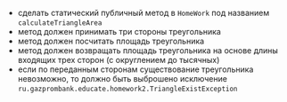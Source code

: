 - сделать статический публичный метод в `HomeWork` под названием `calculateTriangleArea`
- метод должен принимать три стороны треугольника
- метод должен посчитать площадь треугольника
- метод должен возвращать площадь треугольника на основе длины входящих трех сторон (с округлением до тысячных)
- если по переданным сторонам существование треугольника невозможно, то должно быть выброшено
  исключение `ru.gazprombank.educate.homework2.TriangleExistException`